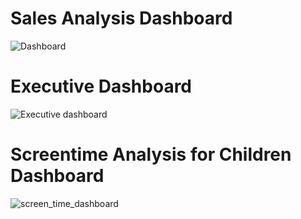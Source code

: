 # Sales Analysis Dashboard
![Dashboard](https://github.com/user-attachments/assets/bc9e7a51-9a71-4e29-a945-fe27a11dc3b2)

# Executive Dashboard
![Executive dashboard](https://github.com/user-attachments/assets/27135aa8-276f-4bde-a0e1-84c4ef211d0a)

# Screentime Analysis for Children Dashboard
![screen_time_dashboard](https://github.com/user-attachments/assets/30f01cbf-e135-4cc7-82ce-b7bad5f8dc71)
